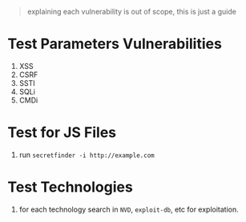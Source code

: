 > explaining each vulnerability is out of scope, this is just a guide

# Test Parameters Vulnerabilities
1. XSS
2. CSRF
3. SSTI
4. SQLi
5. CMDi
# Test for JS Files
1. run `secretfinder -i http://example.com`
# Test Technologies
1. for each technology search in `NVD`, `exploit-db`, etc for exploitation.
